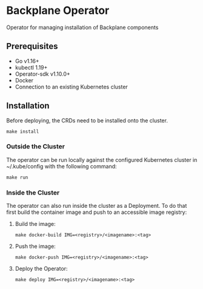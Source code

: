[comment]: # ( Copyright Contributors to the Open Cluster Management project )

# Backplane Operator

Operator for managing installation of Backplane components

## Prerequisites

- Go v1.16+
- kubectl 1.19+
- Operator-sdk v1.10.0+
- Docker
- Connection to an existing Kubernetes cluster

## Installation

Before deploying, the CRDs need to be installed onto the cluster.

```shell
make install
```

### Outside the Cluster

The operator can be run locally against the configured Kubernetes cluster in ~/.kube/config with the following command:

```shell
make run
```

### Inside the Cluster

The operator can also run inside the cluster as a Deployment. To do that first build the container image and push to an accessible image registry:

1. Build the image:
    ```shell
    make docker-build IMG=<registry>/<imagename>:<tag>
    ```
2. Push the image:
    ```shell
    make docker-push IMG=<registry>/<imagename>:<tag>
    ```
3. Deploy the Operator:
    ```shell
    make deploy IMG=<registry>/<imagename>:<tag>
    ```
